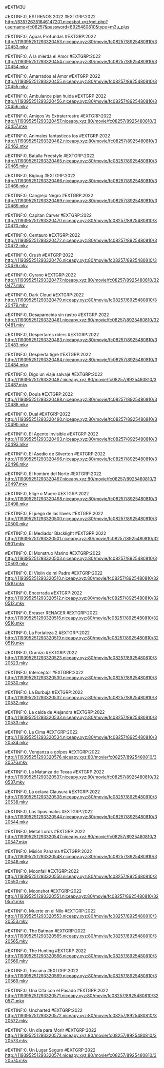 #EXTM3U

#EXTINF:0, ESTRENOS 2022
#EXTGRP:2022
http://635726351646147201.nicesbot.xyz/get.php?username=fc08257&password=8925480810&type=m3u_plus

#EXTINF:0, Aguas Profundas
#EXTGRP:2022
http://119395251293320453.niceapy.xyz:80/movie/fc08257/8925480810/320453.mkv


#EXTINF:0, A la mierda el Amor
#EXTGRP:2022
http://119395251293320454.niceapy.xyz:80/movie/fc08257/8925480810/320454.mkv


#EXTINF:0,  Amarrados al Amor
#EXTGRP:2022
http://119395251293320455.niceapy.xyz:80/movie/fc08257/8925480810/320455.mkv

#EXTINF:0, Ambulance plan huida
#EXTGRP:2022
http://119395251293320456.niceapy.xyz:80/movie/fc08257/8925480810/320456.mkv


#EXTINF:0, Amigos Vs Extraterrestre
#EXTGRP:2022
http://119395251293320457.niceapy.xyz:80/movie/fc08257/8925480810/320457.mkv


#EXTINF:0, Animales fantasticos los
#EXTGRP:2022
http://119395251293320462.niceapy.xyz:80/movie/fc08257/8925480810/320462.mkv


#EXTINF:0, Batalla Freestyle
#EXTGRP:2022
http://119395251293320465.niceapy.xyz:80/movie/fc08257/8925480810/320465.mkv


#EXTINF:0,  Bigbug
#EXTGRP:2022
http://119395251293320466.niceapy.xyz:80/movie/fc08257/8925480810/320466.mkv


#EXTINF:0, Cangrejo Negro
#EXTGRP:2022
http://119395251293320469.niceapy.xyz:80/movie/fc08257/8925480810/320469.mkv


#EXTINF:0, Capitan Carver
#EXTGRP:2022
http://119395251293320470.niceapy.xyz:80/movie/fc08257/8925480810/320470.mkv


#EXTINF:0, Centauro
#EXTGRP:2022
http://119395251293320472.niceapy.xyz:80/movie/fc08257/8925480810/320472.mkv

#EXTINF:0, Crush
#EXTGRP:2022
http://119395251293320476.niceapy.xyz:80/movie/fc08257/8925480810/320476.mkv


#EXTINF:0, Cyrano
#EXTGRP:2022
http://119395251293320477.niceapy.xyz:80/movie/fc08257/8925480810/320477.mkv


#EXTINF:0, Dark Cloud
#EXTGRP:2022
http://119395251293320479.niceapy.xyz:80/movie/fc08257/8925480810/320479.mkv


#EXTINF:0, Desaparecida sin rastro
#EXTGRP:2022
http://119395251293320481.niceapy.xyz:80/movie/fc08257/8925480810/320481.mkv


#EXTINF:0, Despertares riders
#EXTGRP:2022
http://119395251293320483.niceapy.xyz:80/movie/fc08257/8925480810/320483.mkv


#EXTINF:0, Despierta tigre
#EXTGRP:2022
http://119395251293320484.niceapy.xyz:80/movie/fc08257/8925480810/320484.mkv

#EXTINF:0, Digo un viaje salvaje
#EXTGRP:2022
http://119395251293320487.niceapy.xyz:80/movie/fc08257/8925480810/320487.mkv


#EXTINF:0, Doula
#EXTGRP:2022
http://119395251293320488.niceapy.xyz:80/movie/fc08257/8925480810/320488.mkv


#EXTINF:0, Dual
#EXTGRP:2022
http://119395251293320490.niceapy.xyz:80/movie/fc08257/8925480810/320490.mkv


#EXTINF:0, El Agente Invisible
#EXTGRP:2022
http://119395251293320493.niceapy.xyz:80/movie/fc08257/8925480810/320493.mkv


#EXTINF:0, El Asedio de Silverton
#EXTGRP:2022
http://119395251293320496.niceapy.xyz:80/movie/fc08257/8925480810/320496.mkv

#EXTINF:0, El hombre del Norte
#EXTGRP:2022
http://119395251293320497.niceapy.xyz:80/movie/fc08257/8925480810/320497.mkv


#EXTINF:0, Elige o Muere
#EXTGRP:2022
http://119395251293320498.niceapy.xyz:80/movie/fc08257/8925480810/320498.mkv

#EXTINF:0, El juego de las llaves
#EXTGRP:2022
http://119395251293320500.niceapy.xyz:80/movie/fc08257/8925480810/320500.mkv


#EXTINF:0, El Mediador Blacklight
#EXTGRP:2022
http://119395251293320501.niceapy.xyz:80/movie/fc08257/8925480810/320501.mkv


#EXTINF:0, El Monstruo Marino
#EXTGRP:2022
http://119395251293320503.niceapy.xyz:80/movie/fc08257/8925480810/320503.mkv



#EXTINF:0, El Violin de mi Padre
#EXTGRP:2022
http://119395251293320510.niceapy.xyz:80/movie/fc08257/8925480810/320510.mkv


#EXTINF:0, Encerrada
#EXTGRP:2022
http://119395251293320512.niceapy.xyz:80/movie/fc08257/8925480810/320512.mkv


#EXTINF:0, Ereaser RENACER
#EXTGRP:2022
http://119395251293320516.niceapy.xyz:80/movie/fc08257/8925480810/320516.mkv


#EXTINF:0, La Fortaleza 2
#EXTGRP:2022
http://119395251293320519.niceapy.xyz:80/movie/fc08257/8925480810/320519.mkv


#EXTINF:0, Granizo
#EXTGRP:2022
http://119395251293320523.niceapy.xyz:80/movie/fc08257/8925480810/320523.mkv

#EXTINF:0, Interceptor
#EXTGRP:2022
http://119395251293320530.niceapy.xyz:80/movie/fc08257/8925480810/320530.mkv

#EXTINF:0, La Burbuja
#EXTGRP:2022
http://119395251293320532.niceapy.xyz:80/movie/fc08257/8925480810/320532.mkv

#EXTINF:0, La caída de Alejandra
#EXTGRP:2022
http://119395251293320533.niceapy.xyz:80/movie/fc08257/8925480810/320533.mkv


#EXTINF:0, La Cima
#EXTGRP:2022
http://119395251293320534.niceapy.xyz:80/movie/fc08257/8925480810/320534.mkv


#EXTINF:0, Venganza a golpes
#EXTGRP:2022
http://119395251293320576.niceapy.xyz:80/movie/fc08257/8925480810/320576.mkv

#EXTINF:0, La Matanza de Texaa
#EXTGRP:2022
http://119395251293320537.niceapy.xyz:80/movie/fc08257/8925480810/320537.mkv


#EXTINF:0, La octava Clausura
#EXTGRP:2022
http://119395251293320538.niceapy.xyz:80/movie/fc08257/8925480810/320538.mkv


#EXTINF:0, Los tipos malos
#EXTGRP:2022
http://119395251293320544.niceapy.xyz:80/movie/fc08257/8925480810/320544.mkv

#EXTINF:0, Metal Lords
#EXTGRP:2022
http://119395251293320547.niceapy.xyz:80/movie/fc08257/8925480810/320547.mkv


#EXTINF:0, Misión Panama
#EXTGRP:2022
http://119395251293320548.niceapy.xyz:80/movie/fc08257/8925480810/320548.mkv


#EXTINF:0, Moonfall
#EXTGRP:2022
http://119395251293320550.niceapy.xyz:80/movie/fc08257/8925480810/320550.mkv


#EXTINF:0, Moonshot
#EXTGRP:2022
http://119395251293320551.niceapy.xyz:80/movie/fc08257/8925480810/320551.mkv


#EXTINF:0, Muerte en el Nilo
#EXTGRP:2022
http://119395251293320553.niceapy.xyz:80/movie/fc08257/8925480810/320553.mkv


#EXTINF:0, The Batman
#EXTGRP:2022
http://119395251293320565.niceapy.xyz:80/movie/fc08257/8925480810/320565.mkv


#EXTINF:0, The Hunting
#EXTGRP:2022
http://119395251293320566.niceapy.xyz:80/movie/fc08257/8925480810/320566.mkv


#EXTINF:0, Toscana
#EXTGRP:2022
http://119395251293320569.niceapy.xyz:80/movie/fc08257/8925480810/320569.mkv


#EXTINF:0, Una Cita con el Pasado
#EXTGRP:2022
http://119395251293320571.niceapy.xyz:80/movie/fc08257/8925480810/320571.mkv


#EXTINF:0, Uncharted
#EXTGRP:2022
http://119395251293320572.niceapy.xyz:80/movie/fc08257/8925480810/320572.mkv


#EXTINF:0, Un día para Morir
#EXTGRP:2022
http://119395251293320573.niceapy.xyz:80/movie/fc08257/8925480810/320573.mkv


#EXTINF:0, Un Lugar Seguro
#EXTGRP:2022
http://119395251293320574.niceapy.xyz:80/movie/fc08257/8925480810/320574.mkv

